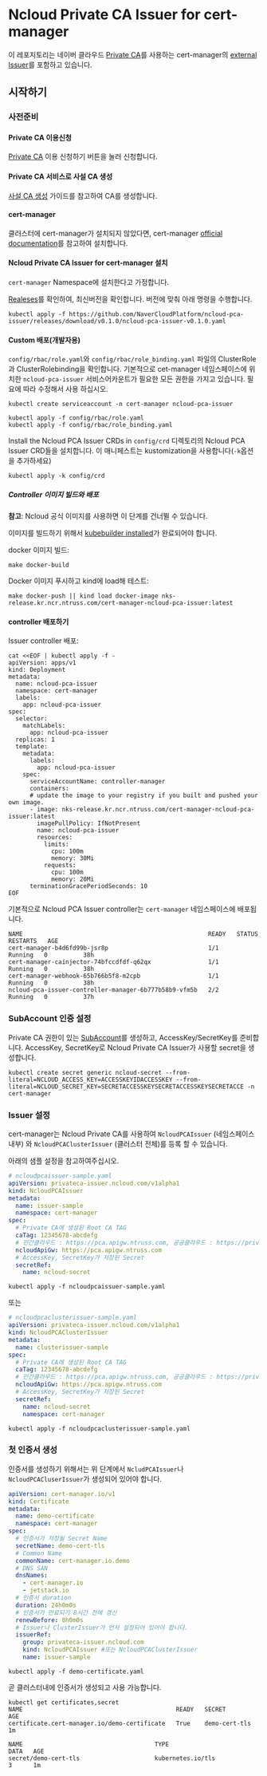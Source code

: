 # Ncloud Private CA Issuer for cert-manager
이 레포지토리는 네이버 클라우드 [Private CA](https://www.ncloud.com/product/security/privateCA)를 사용하는 cert-manager의 [external Issuer](https://cert-manager.io/docs/configuration/external/#known-external-issuers)를 포함하고 있습니다.

## 시작하기

### 사전준비

#### Private CA 이용신청
[Private CA](https://www.ncloud.com/product/security/privateCA) 이용 신청하기 버튼을 눌러 신청합니다.

#### Private CA 서비스로 사설 CA 생성
[사설 CA 생성](https://guide.ncloud-docs.com/docs/privateca-use#%EC%82%AC%EC%84%A4-ca-%EC%83%9D%EC%84%B1) 가이드를 참고하여 CA를 생성합니다.

#### cert-manager
클러스터에 cert-manager가 설치되지 않았다면, cert-manager [official documentation](https://cert-manager.io/docs/installation/kubernetes/)를 참고하여 설치합니다.

#### Ncloud Private CA Issuer for cert-manager 설치
`cert-manager` Namespace에 설치한다고 가정합니다.

[Realeses](https://github.com/NaverCloudPlatform/ncloud-pca-issuer/releases)를 확인하여, 최신버전을 확인합니다.
버전에 맞춰 아래 명령을 수행합니다.

```shell
kubectl apply -f https://github.com/NaverCloudPlatform/ncloud-pca-issuer/releases/download/v0.1.0/ncloud-pca-issuer-v0.1.0.yaml
```


#### Custom 배포(개발자용)

`config/rbac/role.yaml`와 `config/rbac/role_binding.yaml` 파일의 ClusterRole 과 ClusterRolebinding을 확인합니다. 
기본적으로 cet-manager 네임스페이스에 위치한  `ncloud-pca-issuer` 서비스어카운트가 필요한 모든 권한을 가지고 있습니다. 
필요에 따라 수정해서 사용 하십시오.


```shell
kubectl create serviceaccount -n cert-manager ncloud-pca-issuer

kubectl apply -f config/rbac/role.yaml
kubectl apply -f config/rbac/role_binding.yaml
```

Install the Ncloud PCA Issuer CRDs in `config/crd` 디렉토리의 Ncloud PCA Issuer CRD들을 설치합니다. 이 매니페스트는 kustomization을 사용합니다(`-k`옵션을 추가하세요)


```shell
kubectl apply -k config/crd
```

##### Controller 이미지 빌드와 배포

**참고**: Ncloud 공식 이미지를 사용하면 이 단계를 건너뛸 수 있습니다.

이미지를 빌드하기 위해서
[kubebuilder installed](https://book.kubebuilder.io/quick-start.html#installation)가 완료되어야 합니다.

docker 이미지 빌드:

```shell
make docker-build
```

Docker 이미지 푸시하고 kind에 load해 테스트:

```shell
make docker-push || kind load docker-image nks-release.kr.ncr.ntruss.com/cert-manager-ncloud-pca-issuer:latest
```

#### controller 배포하기

Issuer controller 배포:

```shell
cat <<EOF | kubectl apply -f -
apiVersion: apps/v1
kind: Deployment
metadata:
  name: ncloud-pca-issuer
  namespace: cert-manager
  labels:
    app: ncloud-pca-issuer
spec:
  selector:
    matchLabels:
      app: ncloud-pca-issuer
  replicas: 1
  template:
    metadata:
      labels:
        app: ncloud-pca-issuer
    spec:
      serviceAccountName: controller-manager
      containers:
      # update the image to your registry if you built and pushed your own image.
      - image: nks-release.kr.ncr.ntruss.com/cert-manager-ncloud-pca-issuer:latest 
        imagePullPolicy: IfNotPresent
        name: ncloud-pca-issuer
        resources:
          limits:
            cpu: 100m
            memory: 30Mi
          requests:
            cpu: 100m
            memory: 20Mi
      terminationGracePeriodSeconds: 10
EOF
```

기본적으로 Ncloud PCA Issuer controller는 `cert-manager` 네임스페이스에 배포됩니다.

```shell
NAME                                                    READY   STATUS    RESTARTS   AGE
cert-manager-b4d6fd99b-jsr8p                            1/1     Running   0          38h
cert-manager-cainjector-74bfccdfdf-q62qx                1/1     Running   0          38h
cert-manager-webhook-65b766b5f8-m2cpb                   1/1     Running   0          38h
ncloud-pca-issuer-controller-manager-6b777b58b9-vfm5b   2/2     Running   0          37h
```

### SubAccount 인증 설정
Private CA 권한이 있는 [SubAccount](https://guide.ncloud-docs.com/docs/management-management-4-1)를 생성하고, AccessKey/SecretKey를 준비합니다.
AccessKey, SecretKey로 Ncloud Private CA Issuer가 사용할 secret을 생성합니다.

```shell
kubectl create secret generic ncloud-secret --from-literal=NCLOUD_ACCESS_KEY=ACCESSKEYIDACCESSKEY --from-literal=NCLOUD_SECRET_KEY=SECRETACCESSKEYSECRETACCESSKEYSECRETACCE -n cert-manager
```

### Issuer 설정

cert-manager는 Ncloud Private CA를 사용하여 `NcloudPCAIssuer` (네임스페이스 내부) 와 `NcloudPCAClusterIssuer` (클러스터 전체)를 등록 할 수 있습니다.

아래의 샘플 설정을 참고하여주십시오.

```yaml
# ncloudpcaissuer-sample.yaml
apiVersion: privateca-issuer.ncloud.com/v1alpha1
kind: NcloudPCAIssuer
metadata:
  name: issuer-sample
  namespace: cert-manager
spec:
  # Private CA에 생성된 Root CA TAG
  caTag: 12345678-abcdefg
  # 민간클라우드 : https://pca.apigw.ntruss.com, 공공클라우드 : https://privateca.apigw.gov-ntruss.com
  ncloudApiGw: https://pca.apigw.ntruss.com
  # AccessKey, SecretKey가 저장된 Secret
  secretRef:
    name: ncloud-secret
```

```shell
kubectl apply -f ncloudpcaissuer-sample.yaml
```

또는

```yaml
# ncloudpcaclusterissuer-sample.yaml
apiVersion: privateca-issuer.ncloud.com/v1alpha1
kind: NcloudPCAClusterIssuer
metadata:
  name: clusterissuer-sample
spec:
  # Private CA에 생성된 Root CA TAG
  caTag: 12345678-abcdefg
  # 민간클라우드 : https://pca.apigw.ntruss.com, 공공클라우드 : https://privateca.apigw.gov-ntruss.com
  ncloudApiGw: https://pca.apigw.ntruss.com
  # AccessKey, SecretKey가 저장된 Secret
  secretRef:
    name: ncloud-secret
    namespace: cert-manager
```

```shell
kubectl apply -f ncloudpcaclusterissuer-sample.yaml
```

### 첫 인증서 생성
인증서를 생성하기 위해서는 위 단계에서 `NcludPCAIssuer`나 `NcloudPCACluserIssuer`가 생성되어 있어야 합니다.

```yaml
apiVersion: cert-manager.io/v1
kind: Certificate
metadata:
  name: demo-certificate
  namespace: cert-manager
spec:
  # 인증서가 저장될 Secret Name
  secretName: demo-cert-tls
  # Common Name
  commonName: cert-manager.io.demo
  # DNS SAN
  dnsNames:
    - cert-manager.io
    - jetstack.io
  # 인증서 duration
  duration: 24h0m0s
  # 인증서가 만료되기 8시간 전에 갱신
  renewBefore: 8h0m0s
  # Issuer나 ClusterIssuer가 먼저 설정되어 있어야 합니다.
  issuerRef:
    group: privateca-issuer.ncloud.com
    kind: NcloudPCAIssuer #또는 NcloudPCAClusterIssuer
    name: issuer-sample
```

```shell
kubectl apply -f demo-certificate.yaml
```

곧 클러스터내에 인증서가 생성되고 사용 가능합니다.

```shell
kubectl get certificates,secret
NAME                                           READY   SECRET         AGE
certificate.cert-manager.io/demo-certificate   True    demo-cert-tls  1m

NAME                                     TYPE                                  DATA   AGE
secret/demo-cert-tls                     kubernetes.io/tls                     3      1m
```
